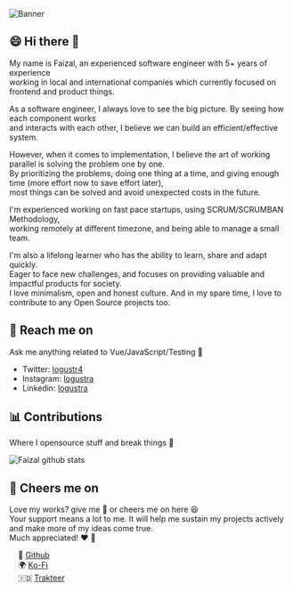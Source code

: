 ![Banner](https://user-images.githubusercontent.com/13871363/171856255-ada06836-7d60-460e-8b74-3193c7148c63.png)

## 😄 Hi there 👋
My name is Faizal, an experienced software engineer with 5+ years of experience <br>
working in local and international companies which currently focused on frontend and product things.

As a software engineer, I always love to see the big picture. By seeing how each component works <br>
and interacts with each other, I believe we can build an efficient/effective system.

However, when it comes to implementation, I believe the art of working parallel is solving the problem one by one. <br>
By prioritizing the problems, doing one thing at a time, and giving enough time (more effort now to save effort later), <br>
most things can be solved and avoid unexpected costs in the future.

I'm experienced working on fast pace startups, using SCRUM/SCRUMBAN Methodology, <br>
working remotely at different timezone, and being able to manage a small team.

I'm also a lifelong learner who has the ability to learn, share and adapt quickly. <br>
Eager to face new challenges, and focuses on providing valuable and impactful products for society. <br>
I love minimalism, open and honest culture. And in my spare time, I love to contribute to any Open Source projects too.

## 📩 Reach me on
Ask me anything related to Vue/JavaScript/Testing 💬

- Twitter: [logustr4](https://twitter.com/logustr4)
- Instagram: [logustra](https://www.instagram.com/logustra)
- Linkedin: [logustra](https://www.linkedin.com/in/logustra)

## 📊 Contributions
Where I opensource stuff and break things 🤣

![Faizal github stats](https://github-readme-stats.vercel.app/api?username=logustra&hide_title=true&hide_border=true&show_icons=true)
## 🍻 Cheers me on
Love my works? give me 🌟 or cheers me on here 😆 <br>
Your support means a lot to me. It will help me sustain my projects actively and make more of my ideas come true. <br>
Much appreciated! ❤️ 🙏

&nbsp; &nbsp; 🐙 [Github](https://github.com/sponsors/logustra)<br>
&nbsp; &nbsp; 🌍 [Ko-Fi](https://ko-fi.com/logustra)<br>
&nbsp; &nbsp; 🇮🇩 [Trakteer](https://trakteer.id/logustra/tip)<br>